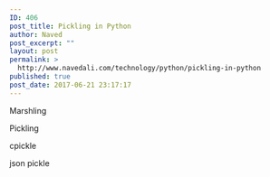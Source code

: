 ```yaml
---
ID: 406
post_title: Pickling in Python
author: Naved
post_excerpt: ""
layout: post
permalink: >
  http://www.navedali.com/technology/python/pickling-in-python
published: true
post_date: 2017-06-21 23:17:17
---
```

Marshling

Pickling

cpickle

json pickle

&nbsp;